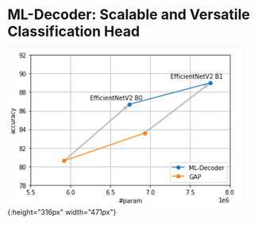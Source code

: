 # ML-Decoder: Scalable and Versatile Classification Head
![](img.PNG){:height="316px" width="471px"}
